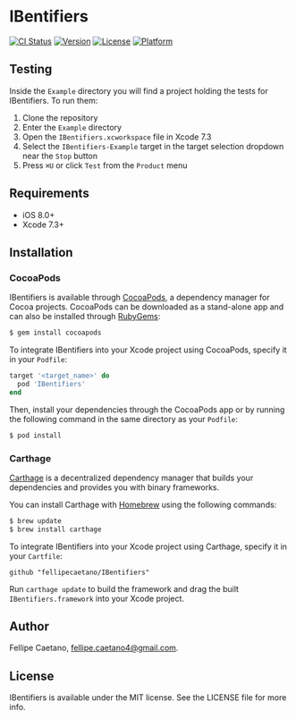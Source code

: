 # IBentifiers

[![CI Status](http://img.shields.io/travis/fellipecaetano/IBentifiers.svg?style=flat)](https://travis-ci.org/fellipecaetano/IBentifiers)
[![Version](https://img.shields.io/cocoapods/v/IBentifiers.svg?style=flat)](http://cocoapods.org/pods/IBentifiers)
[![License](https://img.shields.io/cocoapods/l/IBentifiers.svg?style=flat)](http://cocoapods.org/pods/IBentifiers)
[![Platform](https://img.shields.io/cocoapods/p/IBentifiers.svg?style=flat)](http://cocoapods.org/pods/IBentifiers)

## Testing

Inside the `Example` directory you will find a project holding the tests for IBentifiers. To run them:

1. Clone the repository
2. Enter the `Example` directory
3. Open the `IBentifiers.xcworkspace` file in Xcode 7.3
4. Select the `IBentifiers-Example` target in the target selection dropdown near the `Stop` button
5. Press `⌘U` or click `Test` from the `Product` menu

## Requirements

- iOS 8.0+
- Xcode 7.3+

## Installation

### CocoaPods

IBentifiers is available through [CocoaPods](http://cocoapods.org), a dependency manager for Cocoa projects. CocoaPods can be downloaded as a stand-alone app and can also be installed through [RubyGems](https://rubygems.org/):

```bash
$ gem install cocoapods
```

To integrate IBentifiers into your Xcode project using CocoaPods, specify it in your `Podfile`:

```ruby
target '<target_name>' do
  pod 'IBentifiers'
end
```

Then, install your dependencies through the CocoaPods app or by running the following command in the same directory as your `Podfile`:

```bash
$ pod install
```

### Carthage

[Carthage](https://github.com/Carthage/Carthage) is a decentralized dependency manager that builds your dependencies and provides you with binary frameworks.

You can install Carthage with [Homebrew](http://brew.sh/) using the following commands:

```bash
$ brew update
$ brew install carthage
```

To integrate IBentifiers into your Xcode project using Carthage, specify it in your `Cartfile`:

```ogdl
github "fellipecaetano/IBentifiers"
```

Run `carthage update` to build the framework and drag the built `IBentifiers.framework` into your Xcode project.

## Author

Fellipe Caetano, fellipe.caetano4@gmail.com.

## License

IBentifiers is available under the MIT license. See the LICENSE file for more info.
